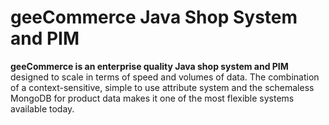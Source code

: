 # geeCommerce Java Shop System and PIM

**geeCommerce is an enterprise quality Java shop system and PIM** designed to scale in terms of speed and volumes of data.
The combination of a context-sensitive, simple to use attribute system and the schemaless MongoDB for product data makes
it one of the most flexible systems available today.
